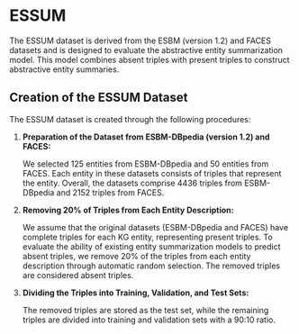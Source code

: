 # ESSUM
The ESSUM dataset is derived from the ESBM (version 1.2) and FACES datasets and is designed to evaluate the abstractive entity summarization model. This model combines absent triples with present triples to construct abstractive entity summaries.

## Creation of the ESSUM Dataset
The ESSUM dataset is created through the following procedures:

1. **Preparation of the Dataset from ESBM-DBpedia (version 1.2) and FACES:** 

   We selected 125 entities from ESBM-DBpedia and 50 entities from FACES. Each entity in these datasets consists of triples that represent the entity. Overall, the datasets comprise 4436 triples from ESBM-DBpedia and 2152 triples from FACES.  

2. **Removing 20% of Triples from Each Entity Description:**

    We assume that the original datasets (ESBM-DBpedia and FACES) have complete triples for each KG entity, representing present triples. To evaluate the ability of existing entity summarization models to predict absent triples, we remove 20% of the triples from each entity description through automatic random selection. The removed triples are considered absent triples.

3. **Dividing the Triples into Training, Validation, and Test Sets:**

    The removed triples are stored as the test set, while the remaining triples are divided into training and validation sets with a 90:10 ratio.